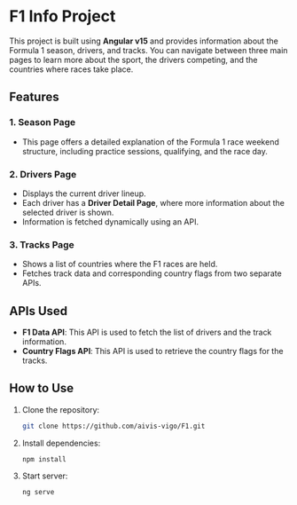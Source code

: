 # F1 Info Project

This project is built using **Angular v15** and provides information about the Formula 1 season, drivers, and tracks. You can navigate between three main pages to learn more about the sport, the drivers competing, and the countries where races take place.

## Features

### 1. **Season Page**
- This page offers a detailed explanation of the Formula 1 race weekend structure, including practice sessions, qualifying, and the race day.

### 2. **Drivers Page**
- Displays the current driver lineup.
- Each driver has a **Driver Detail Page**, where more information about the selected driver is shown.
- Information is fetched dynamically using an API.

### 3. **Tracks Page**
- Shows a list of countries where the F1 races are held.
- Fetches track data and corresponding country flags from two separate APIs.

## APIs Used

- **F1 Data API**: This API is used to fetch the list of drivers and the track information.
- **Country Flags API**: This API is used to retrieve the country flags for the tracks.

## How to Use

1. Clone the repository:
   ```bash
   git clone https://github.com/aivis-vigo/F1.git
    ```

2. Install dependencies:
    ```
   npm install
   ```

3. Start server:
    ```
   ng serve
   ```
